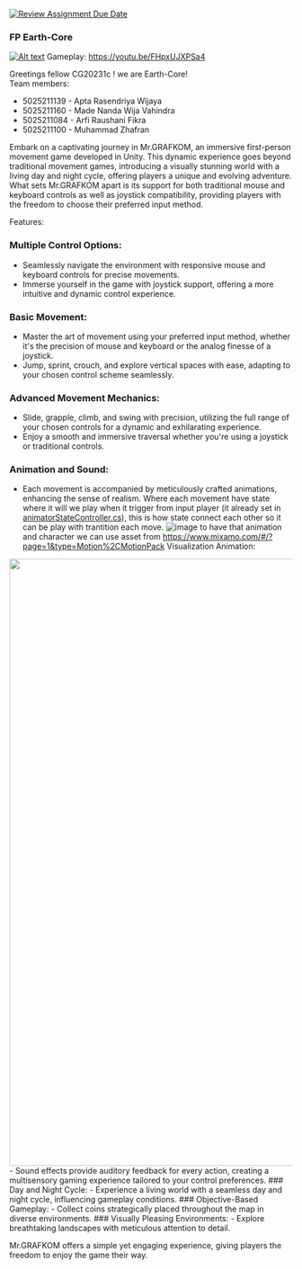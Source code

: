 [![Review Assignment Due Date](https://classroom.github.com/assets/deadline-readme-button-24ddc0f5d75046c5622901739e7c5dd533143b0c8e959d652212380cedb1ea36.svg)](https://classroom.github.com/a/p3tAls-C)

### FP Earth-Core
[![Alt text](https://github.com/cg20231c/final-project-earth-core/assets/114988957/5d857c46-6043-4983-bca1-895ed6608364)](https://youtu.be/FHpxUJXPSa4)
Gameplay: https://youtu.be/FHpxUJXPSa4

Greetings fellow CG20231c ! we are Earth-Core!  
Team members:
- 5025211139 - Apta Rasendriya Wijaya  
- 5025211160 - Made Nanda Wija Vahindra  
- 5025211084 - Arfi Raushani Fikra  
- 5025211100 - Muhammad Zhafran  

Embark on a captivating journey in Mr.GRAFKOM, an immersive first-person movement game developed in Unity. This dynamic experience goes beyond traditional movement games, introducing a visually stunning world with a living day and night cycle, offering players a unique and evolving adventure. What sets Mr.GRAFKOM apart is its support for both traditional mouse and keyboard controls as well as joystick compatibility, providing players with the freedom to choose their preferred input method.  
  
Features:
### Multiple Control Options:
- Seamlessly navigate the environment with responsive mouse and keyboard controls for precise movements.
- Immerse yourself in the game with joystick support, offering a more intuitive and dynamic control experience.
### Basic Movement:
- Master the art of movement using your preferred input method, whether it's the precision of mouse and keyboard or the analog finesse of a joystick.
- Jump, sprint, crouch, and explore vertical spaces with ease, adapting to your chosen control scheme seamlessly.
### Advanced Movement Mechanics:
- Slide, grapple, climb, and swing with precision, utilizing the full range of your chosen controls for a dynamic and exhilarating experience.
- Enjoy a smooth and immersive traversal whether you're using a joystick or traditional controls.
### Animation and Sound:
- Each movement is accompanied by meticulously crafted animations, enhancing the sense of realism. Where each movement have state where it will we play when it trigger from input player (it already set in [animatorStateController.cs](character/Canimation/animatorStateController.cs)), this is how state connect each other so it can be play with trantition each move.
![image](https://github.com/cg20231c/final-project-earth-core/assets/116022017/b4eb47b4-587e-4dc6-8958-ae5680a26d4a)
to have that animation and character we can use asset from https://www.mixamo.com/#/?page=1&type=Motion%2CMotionPack
Visualization Animation:
<img width="1080" src="Image Readme/animation_visual.gif" />
- Sound effects provide auditory feedback for every action, creating a multisensory gaming experience tailored to your control preferences.
### Day and Night Cycle:
- Experience a living world with a seamless day and night cycle, influencing gameplay conditions.
### Objective-Based Gameplay:
- Collect coins strategically placed throughout the map in diverse environments.
### Visually Pleasing Environments:
- Explore breathtaking landscapes with meticulous attention to detail.  

Mr.GRAFKOM offers a simple yet engaging experience, giving players the freedom to enjoy the game their way.
